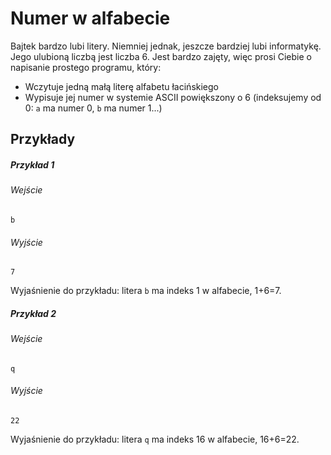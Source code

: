 # Numer w alfabecie

Bajtek bardzo lubi litery. Niemniej jednak, jeszcze bardziej lubi informatykę. Jego ulubioną liczbą jest liczba 6. Jest bardzo zajęty, więc prosi Ciebie o napisanie prostego programu, który:
- Wczytuje jedną małą literę alfabetu łacińskiego
- Wypisuje jej numer w systemie ASCII powiększony o 6 (indeksujemy od 0: `a` ma numer 0, `b` ma numer 1...)
## Przykłady

##### Przykład 1

###### Wejście

```
b
```

###### Wyjście

```
7
```

Wyjaśnienie do przykładu: litera `b` ma indeks 1 w alfabecie, 1+6=7.
##### Przykład 2

###### Wejście

```
q
```
###### Wyjście

```
22
```
Wyjaśnienie do przykładu: litera `q` ma indeks 16 w alfabecie, 16+6=22.
